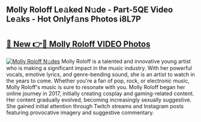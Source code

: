 ## Molly Roloff Le𝚊ked N𝚞de - Part-5QE Video Le𝚊ks - Hot Onlyf𝚊ns Photos i8L7P

# <h2><a href="http://ab23782.deff.icu/?id=Molly+Roloff">🔗 New 👉🔴 Molly Roloff VIDEO Photos</a></h2>

[![Molly Roloff N𝚞des](https://i.imgur.com/rIISA9y.gif)](http://ab23782.deff.icu/?id=Molly+Roloff)
Molly Roloff is a talented and innovative young artist who is making a significant impact in the music industry. With her powerful vocals, emotive lyrics, and genre-bending sound, she is an artist to watch in the years to come. Whether you're a fan of pop, rock, or electronic music, Molly Roloff's music is sure to resonate with you. Molly Roloff began her online journey in 2017, initially creating cosplay and gaming-related content. Her content gradually evolved, becoming increasingly sexually suggestive. She gained initial attention through Twitch streams and Instagram posts featuring provocative imagery and suggestive commentary.
